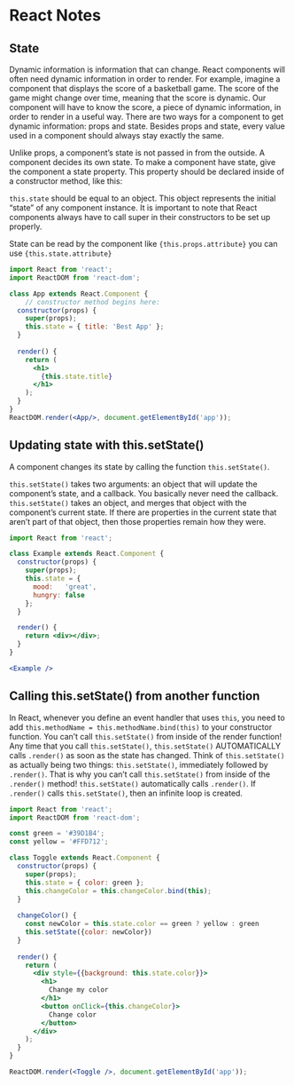 # React Notes
## State
Dynamic information is information that can change.
React components will often need dynamic information in order to render.
For example, imagine a component that displays the score of a basketball game.
The score of the game might change over time, meaning that the score is dynamic.
Our component will have to know the score, a piece of dynamic information, in order to render in a useful way.
There are two ways for a component to get dynamic information: props and state.
Besides props and state, every value used in a component should always stay exactly the same.

Unlike props, a component’s state is not passed in from the outside. A component decides its own state.
To make a component have state, give the component a state property. This property should be declared inside of a constructor method, like this:

`this.state` should be equal to an object.
This object represents the initial “state” of any component instance.
It is important to note that React components always have to call super in their constructors to be set up properly.

State can be read by the component like `{this.props.attribute}` you can use `{this.state.attribute}`

```jsx
import React from 'react';
import ReactDOM from 'react-dom';

class App extends React.Component {
	// constructor method begins here:
  constructor(props) {
    super(props);
    this.state = { title: 'Best App' };
  }
	
  render() {
    return (
      <h1>
        {this.state.title}
      </h1>
    );
  }
}
ReactDOM.render(<App/>, document.getElementById('app'));
```

## Updating state with this.setState()
A component changes its state by calling the function `this.setState()`.

`this.setState()` takes two arguments: an object that will update the component’s state, and a callback. 
You basically never need the callback.
`this.setState()` takes an object, and merges that object with the component’s current state.
If there are properties in the current state that aren’t part of that object, then those properties remain how they were.
```jsx
import React from 'react';

class Example extends React.Component {
  constructor(props) {
  	super(props);
    this.state = {
      mood:   'great',
      hungry: false
    };
  }

  render() {
    return <div></div>;
  }
}

<Example />
```
## Calling this.setState() from another function
In React, whenever you define an event handler that uses `this`, you need to add `this.methodName = this.methodName.bind(this)` to your constructor function.
You can’t call `this.setState()` from inside of the render function!
Any time that you call `this.setState()`, `this.setState()` AUTOMATICALLY calls `.render()` as soon as the state has changed.
Think of `this.setState()` as actually being two things: `this.setState()`, immediately followed by `.render()`.
That is why you can’t call `this.setState()` from inside of the `.render()` method! `this.setState()` automatically calls `.render()`. If `.render()` calls `this.setState()`, then an infinite loop is created.
```jsx
import React from 'react';
import ReactDOM from 'react-dom';

const green = '#39D1B4';
const yellow = '#FFD712';

class Toggle extends React.Component {
  constructor(props) {
    super(props);
    this.state = { color: green };
    this.changeColor = this.changeColor.bind(this);
  }
  
  changeColor() {
    const newColor = this.state.color == green ? yellow : green
    this.setState({color: newColor})
  }
  
  render() {
    return (
      <div style={{background: this.state.color}}>
        <h1>
          Change my color
        </h1>
        <button onClick={this.changeColor}>
          Change color
        </button>
      </div>
    );
  }
}

ReactDOM.render(<Toggle />, document.getElementById('app'));
```
